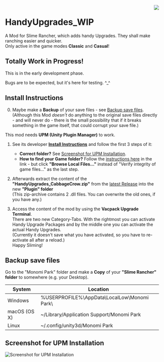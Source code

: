 <img align="right" src="https://github.com/CabbageCrow/HandyUpgrades_WIP/img/Logo/blob/master/Logo_HandyUpgrades_256px.png">

# HandyUpgrades_WIP
A Mod for Slime Rancher, which adds handy Upgrades. They shall make ranching easier and quicker.  
Only active in the game modes **Classic** and **Casual**!

## Totally Work in Progress!
This is in the early development phase.

Bugs are to be expected, but it's here for testing. ^_^

## Install Instructions
0. Maybe make a **Backup** of your save files - see [Backup save files](#backup-save-files).  
   (Although this Mod _doesn't_ do anything to the original save files directly - and will never do - there is the small possibility that if it breaks something in the game itself, that could corrupt your save file.)

This mod needs **UPM (Unity Plugin Manager)** to work.

1. See its developer **[Install Instructions](https://www.reddit.com/r/slimerancher/comments/84ux68/official_thread_debug_menu_mod/)** and follow the first 3 steps of it:  
   
   * **Correct folder?** See [Screenshot for UPM Installation](#screenshot-for-upm-installation).  
   * **How to find your Game folder?** Follow the [instructions here](https://support.steampowered.com/kb_article.php?ref=2037-QEUH-3335) in the link - but click **"Browse Local Files..."** instead of "Verify integrity of game files..." as the last step.  
   
2. Afterwards extract the content of the **"HandyUpgrades_CabbageCrow.zip"** from the [latest Release](https://github.com/CabbageCrow/HandyUpgrades_WIP/releases/latest) into the new **"Plugin" folder**  
(This zip-archive contains 2 .dll files. You can overwrite the old ones, if you have any.)
   
3. Access the content of the mod by using the **Vacpack Upgrade Terminal**.  
   There are two new Category-Tabs. With the rightmost you can activate Handy Upgrade Packages and by the middle one you can activate the actual Handy Upgrades.  
   (Currently it doesn't save what you have activated, so you have to re-activate all after a reload.)  
   Happy Sliming!

## Backup save files
Go to the "Monomi Park" folder and make a **Copy** of your **"Slime Rancher" folder** to somewhere (e.g. your Desktop).

| System       | Location                                     |
|--------------|----------------------------------------------|
| Windows      | %USERPROFILE%\AppData\LocalLow\Monomi Park\  |
| macOS (OS X) | \~/Library/Application Support/Monomi Park   |
| Linux        | \~/.config/unity3d/Monomi Park               |

## Screenshot for UPM Installation
![Screenshot for UPM Installation](https://github.com/CabbageCrow/HandyUpgrades_WIP/img/blob/master/UPM_Helping_Screenshot.png)
